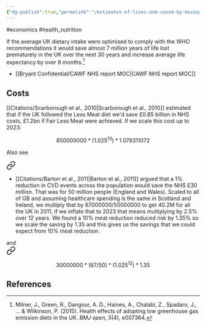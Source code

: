 ```yaml
---
{"dg-publish":true,"permalink":"/estimates-of-lives-and-saved-by-moving-away-from-meat/","tags":["#economics","#health_nutrition"],"created":"2025-10-23T17:42:42.272+01:00","updated":"2025-10-23T18:06:08.628+01:00"}
---
```


#economics #health_nutrition 

If the average UK dietary intake were optimised to comply with the WHO recommendations it would save almost 7 million years of life lost prematurely in the UK over the next 30 years and increase average life expectancy by over 8 months.[^1]

- [[Bryant Confidential/CAWF NHS report MOC\|CAWF NHS report MOC]]
## Costs
[[Citations/Scarborough et al., 2010\|Scarborough et al., 2010]] estimated that if the UK followed the Less Meat diet we'd save £0.85 billion in NHS costs, £1.2bn if Fair Less Meat were achieved. If we scale this cost up to 2023:

```math
850000000 * (1.025^13) * 1.079311072
```

Also see 
<div class="transclusion internal-embed is-loaded"><a class="markdown-embed-link" href="/the-cost-to-the-nhs-of-diabetes-cvd-cancer-and-obesity/#fb2fb1" aria-label="Open link"><svg xmlns="http://www.w3.org/2000/svg" width="24" height="24" viewBox="0 0 24 24" fill="none" stroke="currentColor" stroke-width="2" stroke-linecap="round" stroke-linejoin="round" class="svg-icon lucide-link"><path d="M10 13a5 5 0 0 0 7.54.54l3-3a5 5 0 0 0-7.07-7.07l-1.72 1.71"></path><path d="M14 11a5 5 0 0 0-7.54-.54l-3 3a5 5 0 0 0 7.07 7.07l1.71-1.71"></path></svg></a><div class="markdown-embed">



- [[Citations/Barton et al., 2011\|Barton et al., 2011]] argued that a 1% reduction in CVD events across the population would save the NHS £30 million. That was for 50 million people (England and Wales). Scaled to all of GB and assuming healthcare spending is the same in Scotland and Ireland, we multiply that by 67000000/50000000 to get 40.2M for all the UK in 2011, if we inflate that to 2023 that means multiplying by 2.5% over 12 years. We found a 10% meat reduction reduced risk by 1.35% so we scale the saving by 1.35 and this gives us the savings that we could expect from 10% meat reduction.  

</div></div>
 and 
<div class="transclusion internal-embed is-loaded"><a class="markdown-embed-link" href="/the-cost-to-the-nhs-of-diabetes-cvd-cancer-and-obesity/#285139" aria-label="Open link"><svg xmlns="http://www.w3.org/2000/svg" width="24" height="24" viewBox="0 0 24 24" fill="none" stroke="currentColor" stroke-width="2" stroke-linecap="round" stroke-linejoin="round" class="svg-icon lucide-link"><path d="M10 13a5 5 0 0 0 7.54.54l3-3a5 5 0 0 0-7.07-7.07l-1.72 1.71"></path><path d="M14 11a5 5 0 0 0-7.54-.54l-3 3a5 5 0 0 0 7.07 7.07l1.71-1.71"></path></svg></a><div class="markdown-embed">



```math
30000000*(67/50)*(1.025^12)*1.35
```

</div></div>


## References
[^1]: Milner, J., Green, R., Dangour, A. D., Haines, A., Chalabi, Z., Spadaro, J., ... & Wilkinson, P. (2015). Health effects of adopting low greenhouse gas emission diets in the UK. _BMJ open_, _5_(4), e007364.